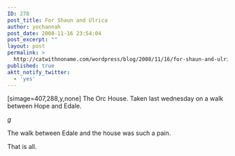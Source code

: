 ```yaml
---
ID: 278
post_title: For Shaun and Ulrica
author: yochannah
post_date: 2008-11-16 23:54:04
post_excerpt: ""
layout: post
permalink: >
  http://catwithnoname.com/wordpress/blog/2008/11/16/for-shaun-and-ulrica/
published: true
aktt_notify_twitter:
  - 'yes'
---
```

[simage=407,288,y,none] The Orc House. Taken last wednesday on a walk between Hope and Edale. 

*g* 

The walk between Edale and the house was such a pain.

That is all.